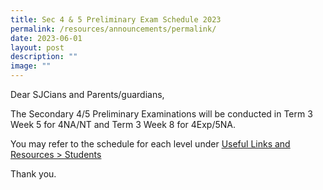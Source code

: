 ```yaml
---
title: Sec 4 & 5 Preliminary Exam Schedule 2023
permalink: /resources/announcements/permalink/
date: 2023-06-01
layout: post
description: ""
image: ""
---
```

Dear SJCians and Parents/guardians,

The Secondary 4/5 Preliminary Examinations will be conducted in Term 3 Week 5 for 4NA/NT and Term 3 Week 8 for 4Exp/5NA.

 You may refer to the schedule for each level under [Useful Links and Resources > Students](https://www.chijstjosephsconvent.moe.edu.sg/useful-links/students/)

Thank you.